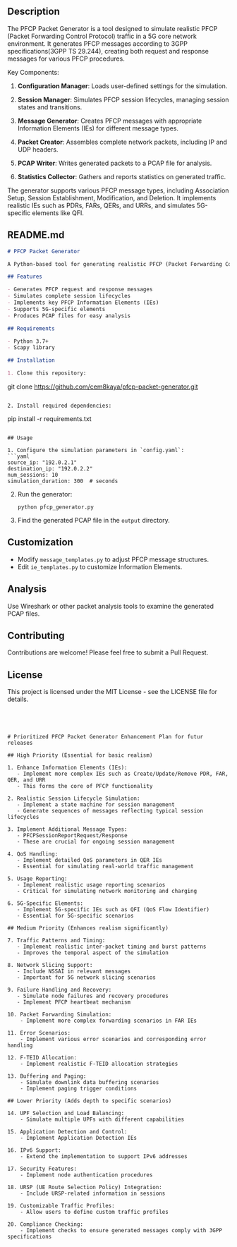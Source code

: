 ## Description

The PFCP Packet Generator is a tool designed to simulate realistic PFCP (Packet Forwarding Control Protocol) traffic in a 5G core network environment. It generates PFCP messages according to 3GPP specifications(3GPP TS 29.244), creating both request and response messages for various PFCP procedures.

Key Components:

1. **Configuration Manager**: Loads user-defined settings for the simulation.

2. **Session Manager**: Simulates PFCP session lifecycles, managing session states and transitions.

3. **Message Generator**: Creates PFCP messages with appropriate Information Elements (IEs) for different message types.

4. **Packet Creator**: Assembles complete network packets, including IP and UDP headers.

5. **PCAP Writer**: Writes generated packets to a PCAP file for analysis.

6. **Statistics Collector**: Gathers and reports statistics on generated traffic.

The generator supports various PFCP message types, including Association Setup, Session Establishment, Modification, and Deletion. It implements realistic IEs such as PDRs, FARs, QERs, and URRs, and simulates 5G-specific elements like QFI.

## README.md

```markdown
# PFCP Packet Generator

A Python-based tool for generating realistic PFCP (Packet Forwarding Control Protocol) traffic simulations for 5G core networks.

## Features

- Generates PFCP request and response messages
- Simulates complete session lifecycles
- Implements key PFCP Information Elements (IEs)
- Supports 5G-specific elements
- Produces PCAP files for easy analysis

## Requirements

- Python 3.7+
- Scapy library

## Installation

1. Clone this repository:
   ```
   git clone https://github.com/cem8kaya/pfcp-packet-generator.git
   ```

2. Install required dependencies:
   ```
   pip install -r requirements.txt
   ```

## Usage

1. Configure the simulation parameters in `config.yaml`:
   ```yaml
   source_ip: "192.0.2.1"
   destination_ip: "192.0.2.2"
   num_sessions: 10
   simulation_duration: 300  # seconds
   ```

2. Run the generator:
   ```
   python pfcp_generator.py
   ```

3. Find the generated PCAP file in the `output` directory.

## Customization

- Modify `message_templates.py` to adjust PFCP message structures.
- Edit `ie_templates.py` to customize Information Elements.

## Analysis

Use Wireshark or other packet analysis tools to examine the generated PCAP files.

## Contributing

Contributions are welcome! Please feel free to submit a Pull Request.

## License

This project is licensed under the MIT License - see the LICENSE file for details.
```




# Prioritized PFCP Packet Generator Enhancement Plan for futur releases

## High Priority (Essential for basic realism)

1. Enhance Information Elements (IEs):
   - Implement more complex IEs such as Create/Update/Remove PDR, FAR, QER, and URR
   - This forms the core of PFCP functionality

2. Realistic Session Lifecycle Simulation:
   - Implement a state machine for session management
   - Generate sequences of messages reflecting typical session lifecycles

3. Implement Additional Message Types:
   - PFCPSessionReportRequest/Response
   - These are crucial for ongoing session management

4. QoS Handling:
   - Implement detailed QoS parameters in QER IEs
   - Essential for simulating real-world traffic management

5. Usage Reporting:
   - Implement realistic usage reporting scenarios
   - Critical for simulating network monitoring and charging

6. 5G-Specific Elements:
   - Implement 5G-specific IEs such as QFI (QoS Flow Identifier)
   - Essential for 5G-specific scenarios

## Medium Priority (Enhances realism significantly)

7. Traffic Patterns and Timing:
   - Implement realistic inter-packet timing and burst patterns
   - Improves the temporal aspect of the simulation

8. Network Slicing Support:
   - Include NSSAI in relevant messages
   - Important for 5G network slicing scenarios

9. Failure Handling and Recovery:
   - Simulate node failures and recovery procedures
   - Implement PFCP heartbeat mechanism

10. Packet Forwarding Simulation:
    - Implement more complex forwarding scenarios in FAR IEs

11. Error Scenarios:
    - Implement various error scenarios and corresponding error handling

12. F-TEID Allocation:
    - Implement realistic F-TEID allocation strategies

13. Buffering and Paging:
    - Simulate downlink data buffering scenarios
    - Implement paging trigger conditions

## Lower Priority (Adds depth to specific scenarios)

14. UPF Selection and Load Balancing:
    - Simulate multiple UPFs with different capabilities

15. Application Detection and Control:
    - Implement Application Detection IEs

16. IPv6 Support:
    - Extend the implementation to support IPv6 addresses

17. Security Features:
    - Implement node authentication procedures

18. URSP (UE Route Selection Policy) Integration:
    - Include URSP-related information in sessions

19. Customizable Traffic Profiles:
    - Allow users to define custom traffic profiles

20. Compliance Checking:
    - Implement checks to ensure generated messages comply with 3GPP specifications
